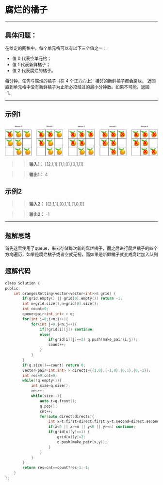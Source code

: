 # 腐烂的橘子
_____
## 具体问题：
在给定的网格中，每个单元格可以有以下三个值之一：

* 值 0 代表空单元格；
* 值 1 代表新鲜橘子；
* 值 2 代表腐烂的橘子。

每分钟，任何与腐烂的橘子（在 4 个正方向上）相邻的新鲜橘子都会腐烂。
返回直到单元格中没有新鲜橘子为止所必须经过的最小分钟数。如果不可能，返回 -1。
______
## 示例1
![example1](https://github.com/zkm98/leetCode/blob/master/images/oranges%5B1%5D.png) 

>> **输入1：**
[[2,1,1],[1,1,0],[0,1,1]]

>> **输出1：**
4
## 示例2
>> **输入2：**
[[2,1,1],[0,1,1],[1,0,1]]

>> **输出2：**
-1

_______
## 题解思路
首先这里使用了queue，来去存储每次新的腐烂橘子，而之后进行腐烂橘子的四个方向遍历，如果是腐烂橘子或者空就无视，而如果是新鲜橘子就变成腐烂加入队列

## 题解代码

```C
class Solution {
public:
    int orangesRotting(vector<vector<int>>& grid) {
        if(grid.empty() || grid[0].empty()) return -1;
        int m=grid.size(),n=grid[0].size();
        int count=0;
        queue<pair<int,int> > q;
        for(int i=0;i<m;i++){
            for(int j=0;j<n;j++){
                if(!grid[i][j]) continue;
                else{
                    if(grid[i][j]==2) q.push(make_pair(i,j));
                    count++;
                }
            }
        }
        if(q.size()==count) return 0;
        vector<pair<int,int> > directs={{1,0},{-1,0},{0,1},{0,-1}};
        int res=0,cnt=0;
        while(!q.empty()){
            int size=q.size();
            res++;
            while(size--){
                auto t=q.front();
                q.pop();
                cnt++;
                for(auto direct:directs){
                    int x=t.first+direct.first,y=t.second+direct.second;
                    if(x<0 || x>=m || y<0 || y>=n) continue;
                    if(grid[x][y]==1) {
                        grid[x][y]=2;
                        q.push(make_pair(x,y));
                    }
                }
            }
        }
        return res=cnt==count?res-1:-1;
    }
};
```
